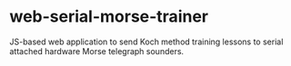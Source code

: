 # web-serial-morse-trainer
JS-based web application to send Koch method training lessons to serial attached hardware Morse telegraph sounders.
